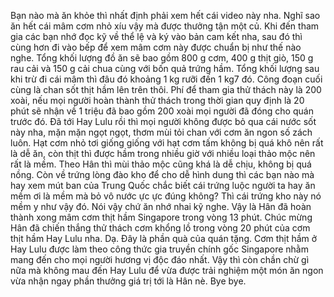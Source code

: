 Bạn nào mà ăn khỏe thì nhất định phải xem hết cái video này nha. Nghĩ sao ăn hết cái mâm cơm nhỏ xíu vậy mà được thưởng tận một củ. Khi đến tham gia các bạn nhớ đọc kỹ về thể lệ và ký vào bản cam kết nha, sau đó thì cùng hơn đi vào bếp để xem mâm cơm này được chuẩn bị như thế nào nghe. Tổng khối lượng đồ ăn sẽ bao gồm 800 g cơm, 400 g thịt giò, 150 g rau cải và 150 g cải chua cùng với bốn quả trứng hầm. Tổng khối lượng sau khi trừ đi cái mâm thì đâu đó khoảng 1 kg rưỡi đến 1 kg7 đó. Công đoạn cuối cùng là chan sốt thịt hầm lên trên thôi. Phí để tham gia thử thách này là 200 xoài, nếu mọi người hoàn thành thử thách trong thời gian quy định là 20 phút sẽ nhận về 1 triệu đã bao gồm 200 xoài mọi người đã đóng cho quán trước đó. Đã tới Hay Lulu rồi thì mọi người không được bỏ qua cái nước sốt này nha, mặn mặn ngọt ngọt, thơm mùi tỏi chan với cơm ăn ngon số zách luôn. Hạt cơm nhỏ tơi giống giống với hạt cơm tấm không bị quá khô nên rất là dễ ăn, còn thịt thì được hầm trong nhiều giờ với nhiều loại thảo mộc nên rất là mềm. Theo Hân thì mùi thảo mộc cũng khá là dễ chịu, không bị quá nồng. Còn về trứng lòng đào kho để cho dễ hình dung thì các bạn nào mà hay xem mút ban của Trung Quốc chắc biết cái trứng luộc người ta hay ăn mềm ơi là mềm mà bỏ vô nước ực ực đúng không? Thì cái trứng kho này nó mềm y như vậy đó. Nói vậy chứ ăn nhớ nhai kỹ nghe. Vậy là Hân đã hoàn thành xong mâm cơm thịt hầm Singapore trong vòng 13 phút. Chúc mừng Hân đã chiến thắng thử thách cơm khổng lồ trong vòng 20 phút của cơm thịt hầm Hay Lulu nha. Dạ. Đây là phần quà của quán tặng. Cơm thịt hầm ở Hay Lulu được làm theo công thức gia truyền chính gốc Singapore nhằm mang đến cho mọi người hương vị độc đáo nhất. Vậy thì còn chần chừ gì nữa mà không mau đến Hay Lulu để vừa được trải nghiệm một món ăn ngon vừa nhận ngay phần thưởng giá trị tới là Hân nè. Bye bye.
